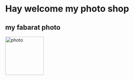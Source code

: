 <!DOCTYPE html>
<html lang="en">
<head>
    <meta charset="UTF-8">
    <meta name="viewport" content="width=device-width, initial-scale=1.0">
    <title>images.html</title>
</head>
<body>
    <h1> Hay welcome my photo shop </h1>
    <h2> my fabarat photo </h2>
    <img src="e1a22e9e4d7324deae6d535441f4957e.jpg" alt=" photo" height="122">
</body>
</html>
